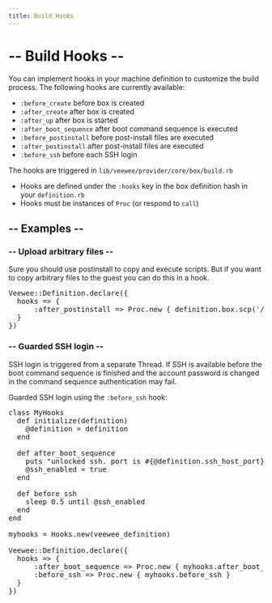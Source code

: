 ```yaml
---
title: Build Hooks
---
```

# -- Build Hooks --

You can implement hooks in your machine definition to customize the build process.
The following hooks are currently available:

* `:before_create` before box is created
* `:after_create` after box is created
* `:after_up` after box is started
* `:after_boot_sequence` after boot command sequence is executed
* `:before_postinstall` before post-install files are executed
* `:after_postinstall` after post-install files are executed
* `:before_ssh` before each SSH login

The hooks are triggered in `lib/veewee/provider/core/box/build.rb`

* Hooks are defined under the `:hooks` key in the box definition hash in your `definition.rb`
* Hooks must be instances of `Proc` (or respond to `call`)

## -- Examples --

### -- Upload arbitrary files --

Sure you should use postinstall to copy and execute scripts.
But if you want to copy arbitrary files to the guest you can do this in a hook.

<pre>
Veewee::Definition.declare({
  hooks => {
      :after_postinstall => Proc.new { definition.box.scp('/tmp/foo.txt', '/tmp/bar.txt') }
  }
})
</pre>

### -- Guarded SSH login --

SSH login is triggered from a separate Thread.
If SSH is available before the boot command sequence is finished
and the account password is changed in the command sequence authentication may fail.

Guarded SSH login using the `:before_ssh` hook:

<pre>
class MyHooks
  def initialize(definition)
    @definition = definition
  end

  def after_boot_sequence
    puts "unlocked ssh. port is #{@definition.ssh_host_port}"
    @ssh_enabled = true
  end

  def before_ssh
    sleep 0.5 until @ssh_enabled
  end
end

myhooks = Hooks.new(veewee_definition)

Veewee::Definition.declare({
  hooks => {
      :after_boot_sequence => Proc.new { myhooks.after_boot_sequence },
      :before_ssh => Proc.new { myhooks.before_ssh }
  }
})
</pre>
